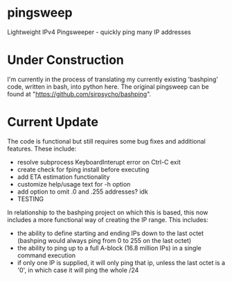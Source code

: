 # pingsweep
Lightweight IPv4 Pingsweeper - quickly ping many IP addresses

# Under Construction
I'm currently in the process of translating my currently existing 'bashping' code, written in bash, into python here.  The original pingsweep can be found at "https://github.com/sirpsycho/bashping".

# Current Update
The code is functional but still requires some bug fixes and additional features.  These include:
 - resolve subprocess KeyboardInterupt error on Ctrl-C exit
 - create check for fping install before executing
 - add ETA estimation functionality
 - customize help/usage text for -h option
 - add option to omit .0 and .255 addresses? idk
 - TESTING

In relationship to the bashping project on which this is based, this now includes a more functional way of creating the IP range.  This includes:
 - the ability to define starting and ending IPs down to the last octet (bashping would always ping from 0 to 255 on the last octet)
 - the ability to ping up to a full A-block (16.8 million IPs) in a single command execution
 - if only one IP is supplied, it will only ping that ip, unless the last octet is a '0', in which case it will ping the whole /24
